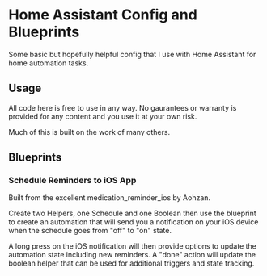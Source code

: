 # Home Assistant Config and Blueprints
Some basic but hopefully helpful config that I use with Home Assistant
for home automation tasks.

## Usage
All code here is free to use in any way. No gaurantees or warranty
is provided for any content and you use it at your own risk.

Much of this is built on the work of many others.

## Blueprints

### Schedule Reminders to iOS App
Built from the excellent medication_reminder_ios by Aohzan.

Create two Helpers, one Schedule and one Boolean then use the blueprint
to create an automation that will send you a notification on your iOS
device when the schedule goes from "off" to "on" state.

A long press on the iOS notification will then provide options to update
the automation state including new reminders. A "done" action will
update the boolean helper that can be used for additional triggers 
and state tracking.